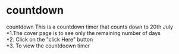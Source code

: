 # countdown
countdown
This is a countdown timer that counts down to 20th July  
*1.The cover page is to see only the remaining number of days  
*2. Click on the "click Here" button  
*3. To view the countdoown timer
